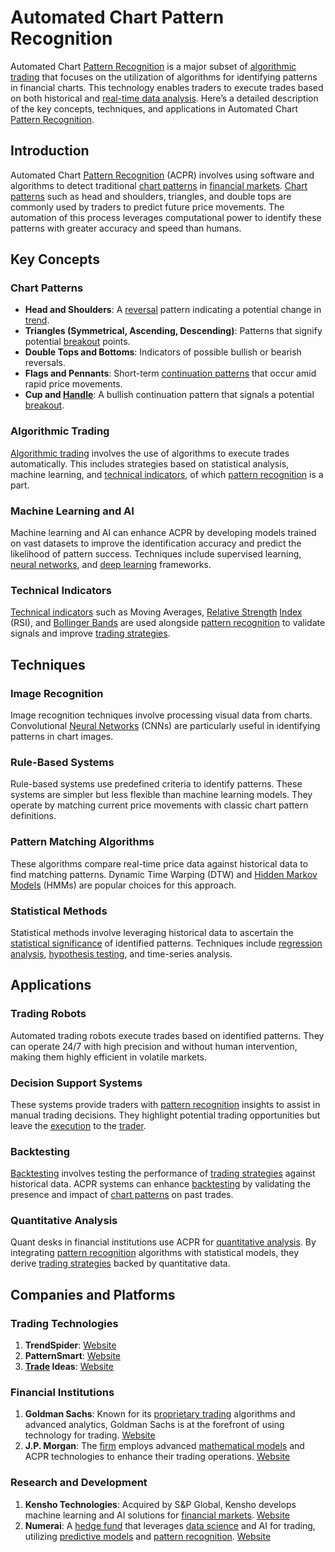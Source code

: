 # Automated Chart Pattern Recognition

Automated Chart [Pattern Recognition](../p/pattern_recognition.md) is a major subset of [algorithmic trading](../a/algorithmic_trading.md) that focuses on the utilization of algorithms for identifying patterns in financial charts. This technology enables traders to execute trades based on both historical and [real-time data analysis](../r/real-time_data_analysis.md). Here’s a detailed description of the key concepts, techniques, and applications in Automated Chart [Pattern Recognition](../p/pattern_recognition.md).

## Introduction

Automated Chart [Pattern Recognition](../p/pattern_recognition.md) (ACPR) involves using software and algorithms to detect traditional [chart patterns](../c/chart_patterns.md) in [financial markets](../f/financial_market.md). [Chart patterns](../c/chart_patterns.md) such as head and shoulders, triangles, and double tops are commonly used by traders to predict future price movements. The automation of this process leverages computational power to identify these patterns with greater accuracy and speed than humans.

## Key Concepts

### Chart Patterns

- **Head and Shoulders**: A [reversal](../r/reversal.md) pattern indicating a potential change in [trend](../t/trend.md).
- **Triangles (Symmetrical, Ascending, Descending)**: Patterns that signify potential [breakout](../b/breakout.md) points.
- **Double Tops and Bottoms**: Indicators of possible bullish or bearish reversals.
- **Flags and Pennants**: Short-term [continuation patterns](../c/continuation_patterns.md) that occur amid rapid price movements.
- **Cup and [Handle](../h/handle.md)**: A bullish continuation pattern that signals a potential [breakout](../b/breakout.md).

### Algorithmic Trading

[Algorithmic trading](../a/algorithmic_trading.md) involves the use of algorithms to execute trades automatically. This includes strategies based on statistical analysis, machine learning, and [technical indicators](../t/technical_indicators.md), of which [pattern recognition](../p/pattern_recognition.md) is a part.

### Machine Learning and AI

Machine learning and AI can enhance ACPR by developing models trained on vast datasets to improve the identification accuracy and predict the likelihood of pattern success. Techniques include supervised learning, [neural networks](../n/neural_networks_in_trading.md), and [deep learning](../d/deep_learning.md) frameworks.

### Technical Indicators

[Technical indicators](../t/technical_indicators.md) such as Moving Averages, [Relative Strength](../r/relative_strength.md) [Index](../i/index.md) (RSI), and [Bollinger Bands](../b/bollinger_bands.md) are used alongside [pattern recognition](../p/pattern_recognition.md) to validate signals and improve [trading strategies](../t/trading_strategies.md).

## Techniques

### Image Recognition

Image recognition techniques involve processing visual data from charts. Convolutional [Neural Networks](../n/neural_networks_in_trading.md) (CNNs) are particularly useful in identifying patterns in chart images.

### Rule-Based Systems

Rule-based systems use predefined criteria to identify patterns. These systems are simpler but less flexible than machine learning models. They operate by matching current price movements with classic chart pattern definitions.

### Pattern Matching Algorithms

These algorithms compare real-time price data against historical data to find matching patterns. Dynamic Time Warping (DTW) and [Hidden Markov Models](../h/hidden_markov_models.md) (HMMs) are popular choices for this approach.

### Statistical Methods

Statistical methods involve leveraging historical data to ascertain the [statistical significance](../s/statistical_significance.md) of identified patterns. Techniques include [regression analysis](../r/regression_analysis.md), [hypothesis testing](../h/hypothesis_testing.md), and time-series analysis.

## Applications

### Trading Robots

Automated trading robots execute trades based on identified patterns. They can operate 24/7 with high precision and without human intervention, making them highly efficient in volatile markets.

### Decision Support Systems

These systems provide traders with [pattern recognition](../p/pattern_recognition.md) insights to assist in manual trading decisions. They highlight potential trading opportunities but leave the [execution](../e/execution.md) to the [trader](../t/trader.md).

### Backtesting

[Backtesting](../b/backtesting.md) involves testing the performance of [trading strategies](../t/trading_strategies.md) against historical data. ACPR systems can enhance [backtesting](../b/backtesting.md) by validating the presence and impact of [chart patterns](../c/chart_patterns.md) on past trades.

### Quantitative Analysis

Quant desks in financial institutions use ACPR for [quantitative analysis](../q/quantitative_analysis.md). By integrating [pattern recognition](../p/pattern_recognition.md) algorithms with statistical models, they derive [trading strategies](../t/trading_strategies.md) backed by quantitative data.

## Companies and Platforms

### Trading Technologies

1. **TrendSpider**: [Website](https://www.trendspider.com)
2. **PatternSmart**: [Website](https://www.patternsmart.com)
3. **[Trade](../t/trade.md) Ideas**: [Website](https://www.trade-ideas.com)

### Financial Institutions

1. **Goldman Sachs**: Known for its [proprietary trading](../p/proprietary_trading.md) algorithms and advanced analytics, Goldman Sachs is at the forefront of using technology for trading. [Website](https://www.goldmansachs.com)
2. **J.P. Morgan**: The [firm](../f/firm.md) employs advanced [mathematical models](../m/mathematical_models_in_trading.md) and ACPR technologies to enhance their trading operations. [Website](https://www.jpmorgan.com)

### Research and Development

1. **Kensho Technologies**: Acquired by S&P Global, Kensho develops machine learning and AI solutions for [financial markets](../f/financial_market.md). [Website](https://www.kensho.com)
2. **Numerai**: A [hedge fund](../h/hedge_fund.md) that leverages [data science](../d/data_science_in_trading.md) and AI for trading, utilizing [predictive models](../p/predictive_models_in_trading.md) and [pattern recognition](../p/pattern_recognition.md). [Website](https://numer.ai)